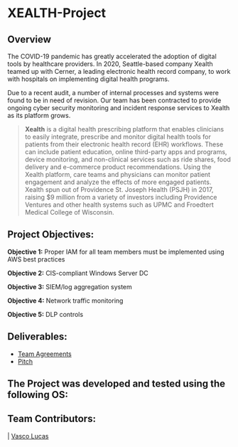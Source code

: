 # XEALTH-Project

## Overview

The COVID-19 pandemic has greatly accelerated the adoption of digital tools by healthcare providers. In 2020, Seattle-based company Xealth teamed up with Cerner, a leading electronic health record company, to work with hospitals on implementing digital health programs.

Due to a recent audit, a number of internal processes and systems were found to be in need of revision. Our team has been contracted to provide ongoing cyber security monitoring and incident response services to Xealth as its platform grows.

> **Xealth** is a digital health prescribing platform that enables clinicians to easily integrate, prescribe and monitor digital health tools for patients from their electronic health record (EHR) workflows. These can include patient education, online third-party apps and programs, device monitoring, and non-clinical services such as ride shares, food delivery and e-commerce product recommendations. Using the Xealth platform, care teams and physicians can monitor patient engagement and analyze the effects of more engaged patients. Xealth spun out of Providence St. Joseph Health (PSJH) in 2017, raising $9 million from a variety of investors including Providence Ventures and other health systems such as UPMC and Froedtert Medical College of Wisconsin.

## Project Objectives:

**Objective 1:** Proper IAM for all team members must be implemented using AWS best practices

**Objective 2:** CIS-compliant Windows Server DC

**Objective 3:** SIEM/log aggregation system

**Objective 4:** Network traffic monitoring

**Objective 5:** DLP controls


## Deliverables:

* [Team Agreements](https://github.com/VascoLucas01/XEALTH-Project/blob/main/TeamAgreements/TeamAgreements.md)
* [Pitch](https://github.com/VascoLucas01/XEALTH-Project/blob/main/Pitch.md)

## The Project was developed and tested using the following OS:

## Team Contributors:

| [Vasco Lucas](https://github.com/VascoLucas01) 
